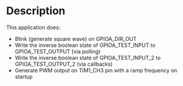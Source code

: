 # Description 

This application does:

* Blink (generate square wave) on GPIOA_DIR_OUT
* Write the inverse boolean state of GPIOA_TEST_INPUT to GPIOA_TEST_OUTPUT (via polling)
* Write the inverse boolean state of GPIOA_TEST_INPUT_2 to GPIOA_TEST_OUTPUT_2 (via callbacks)
* Generate PWM output on TIM1_CH3 pin with a ramp frequency on startup
